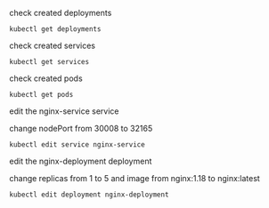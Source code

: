check created deployments
```
kubectl get deployments 
```
check created services
```
kubectl get services
```

check created pods
```
kubectl get pods
```

edit the nginx-service service 

change nodePort from 30008 to 32165
```
kubectl edit service nginx-service
```

edit the nginx-deployment deployment

change replicas from 1 to 5 and image from nginx:1.18 to nginx:latest
```
kubectl edit deployment nginx-deployment
```
